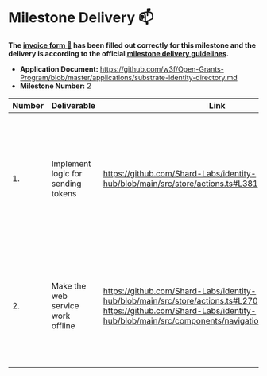 # Milestone Delivery :mailbox:


**The [invoice form :pencil:](https://docs.google.com/forms/d/e/1FAIpQLSfmNYaoCgrxyhzgoKQ0ynQvnNRoTmgApz9NrMp-hd8mhIiO0A/viewform) has been filled out correctly for this milestone and the delivery is according to the official [milestone delivery guidelines](https://github.com/w3f/General-Grants-Program/blob/master/grants/milestone-deliverables-guidelines.md).**  

* **Application Document:** https://github.com/w3f/Open-Grants-Program/blob/master/applications/substrate-identity-directory.md
* **Milestone Number:** 2


| Number | Deliverable | Link | Notes |
| ------------- | ------------- | ------------- |------------- |
| 1. | Implement logic for sending tokens | https://github.com/Shard-Labs/identity-hub/blob/main/src/store/actions.ts#L381 | Implement logic for sending tokens; retrieve balance, parse inputs, display transaction fee, create the transfer transaction. |
| 2. | Make the web service work offline | https://github.com/Shard-Labs/identity-hub/blob/main/src/store/actions.ts#L270 https://github.com/Shard-Labs/identity-hub/blob/main/src/components/navigation/SideBar.vue#L11 | Web service can be used in offline mode; the user can specify a local node to which will the service connect. |

